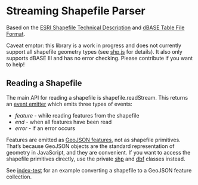 # Streaming Shapefile Parser

Based on the [ESRI Shapefile Technical Description](http://www.esri.com/library/whitepapers/pdfs/shapefile.pdf) and [dBASE Table File Format](http://www.digitalpreservation.gov/formats/fdd/fdd000325.shtml).

Caveat emptor: this library is a work in progress and does not currently support all shapefile geometry types (see [shp.js](https://github.com/mbostock/shapefile/blob/master/shp.js) for details). It also only supports dBASE III and has no error checking. Please contribute if you want to help!

## Reading a Shapefile

The main API for reading a shapefile is shapefile.readStream. This returns an [event emitter](http://nodejs.org/api/events.html) which emits three types of events:

* *feature* - while reading features from the shapefile
* *end* - when all features have been read
* *error* - if an error occurs

Features are emitted as [GeoJSON features](http://geojson.org/geojson-spec.html#feature-objects), not as shapefile primitives. That’s because GeoJSON objects are the standard representation of geometry in JavaScript, and they are convenient. If you want to access the shapefile primitives directly, use the private [shp](https://github.com/mbostock/shapefile/blob/master/shp.js) and [dbf](https://github.com/mbostock/shapefile/blob/master/dbf.js) classes instead.

See [index-test](https://github.com/mbostock/shapefile/blob/master/test/index-test.js) for an example converting a shapefile to a GeoJSON feature collection.
